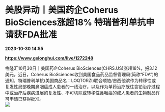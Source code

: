 # 美股异动丨美国药企Coherus BioSciences涨超18% 特瑞普利单抗申请获FDA批准

**2023-10-30 14:55**

**https://www.gelonghui.com/live/1272248**

格隆汇10月30日｜美国药企Coherus BioSciences(CHRS.US)涨超18%，报3.12美元。近日，Coherus BioSciences收到美国食品药品监督管理局(简称“FDA”)的通知，特瑞普利单抗(美国商品名：LOQTORZI)联合顺铂/吉西他滨作为转移性或复发性局部晚期鼻咽癌成人患者的一线治疗，以及作为单药治疗既往含铂治疗过程中或治疗后疾病进展的复发性、不可切除或转移性鼻咽癌的成人患者的生物制品许可申请已获得批准。  
![](https://img5.gelonghui.com/live/f8028-d05d7157-e2e2-4402-9cda-d9f57fa68076.jpg)